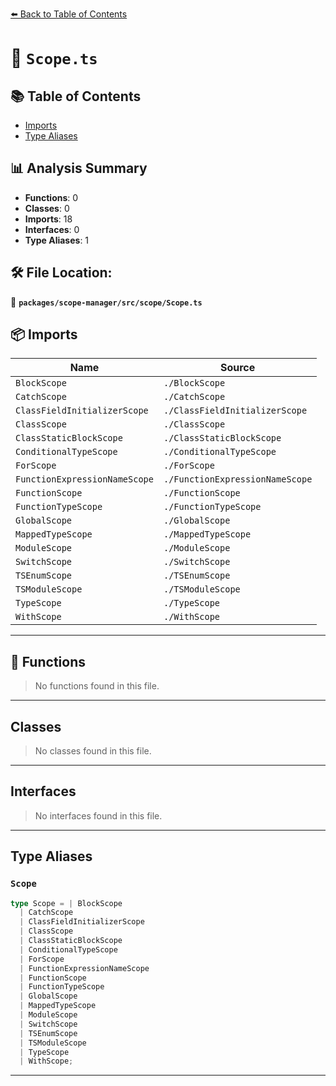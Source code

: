 [⬅️ Back to Table of Contents](../../../../index.md)

# 📄 `Scope.ts`

## 📚 Table of Contents

- [Imports](#imports)
- [Type Aliases](#type-aliases)

## 📊 Analysis Summary

- **Functions**: 0
- **Classes**: 0
- **Imports**: 18
- **Interfaces**: 0
- **Type Aliases**: 1

## 🛠️ File Location:
📂 **`packages/scope-manager/src/scope/Scope.ts`**

## 📦 Imports

| Name | Source |
|------|--------|
| `BlockScope` | `./BlockScope` |
| `CatchScope` | `./CatchScope` |
| `ClassFieldInitializerScope` | `./ClassFieldInitializerScope` |
| `ClassScope` | `./ClassScope` |
| `ClassStaticBlockScope` | `./ClassStaticBlockScope` |
| `ConditionalTypeScope` | `./ConditionalTypeScope` |
| `ForScope` | `./ForScope` |
| `FunctionExpressionNameScope` | `./FunctionExpressionNameScope` |
| `FunctionScope` | `./FunctionScope` |
| `FunctionTypeScope` | `./FunctionTypeScope` |
| `GlobalScope` | `./GlobalScope` |
| `MappedTypeScope` | `./MappedTypeScope` |
| `ModuleScope` | `./ModuleScope` |
| `SwitchScope` | `./SwitchScope` |
| `TSEnumScope` | `./TSEnumScope` |
| `TSModuleScope` | `./TSModuleScope` |
| `TypeScope` | `./TypeScope` |
| `WithScope` | `./WithScope` |


---

## 🔧 Functions

> No functions found in this file.


---

## Classes

> No classes found in this file.


---

## Interfaces

> No interfaces found in this file.


---

## Type Aliases

### `Scope`

```ts
type Scope = | BlockScope
  | CatchScope
  | ClassFieldInitializerScope
  | ClassScope
  | ClassStaticBlockScope
  | ConditionalTypeScope
  | ForScope
  | FunctionExpressionNameScope
  | FunctionScope
  | FunctionTypeScope
  | GlobalScope
  | MappedTypeScope
  | ModuleScope
  | SwitchScope
  | TSEnumScope
  | TSModuleScope
  | TypeScope
  | WithScope;
```


---